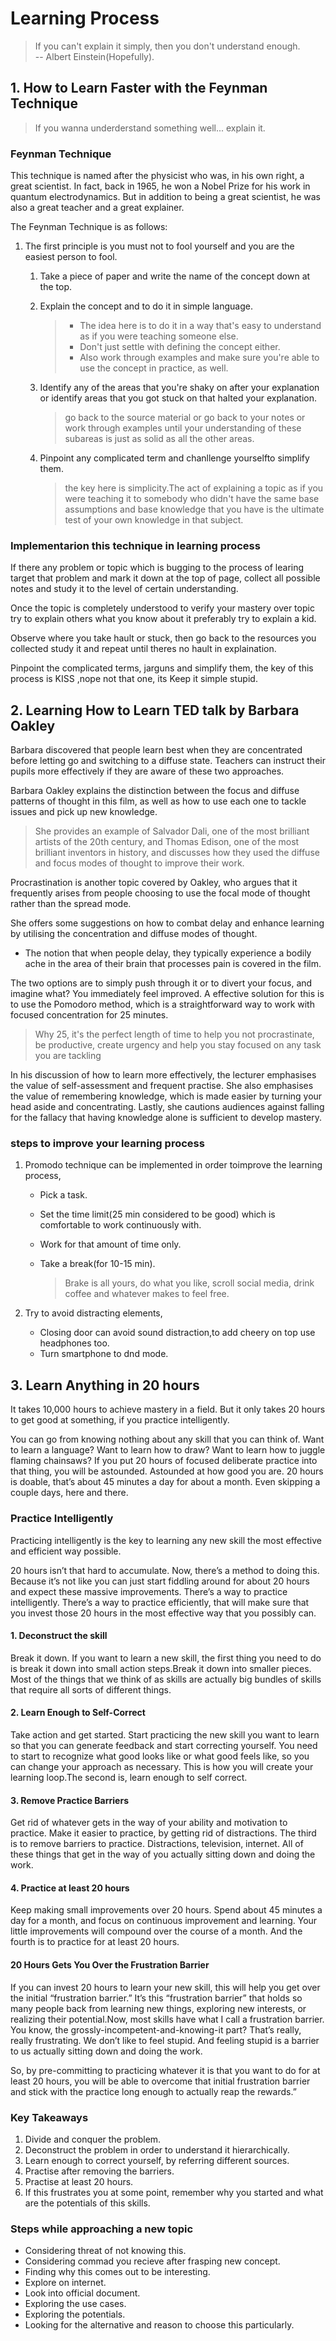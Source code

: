 # Learning Process

> If you can't explain it simply, then you don't understand enough.  
> --   Albert Einstein(Hopefully).

## [](#1-how-to-learn-faster-with-the-feynman-technique)1. How to Learn Faster with the Feynman Technique

> If you wanna underderstand something well... explain it.

### [](#feynman-technique)Feynman Technique

This technique is named after the physicist who was, in his own right, a great scientist. In fact, back in 1965, he won a Nobel Prize for his work in quantum electrodynamics. But in addition to being a great scientist, he was also a great teacher and a great explainer.

The Feynman Technique is as follows:

1.  The first principle is you must not to fool yourself and you are the easiest person to fool.
    1.  Take a piece of paper and write the name of the concept down at the top.
    2.  Explain the concept and to do it in simple language.
        
        > -   The idea here is to do it in a way that's easy to understand as if you were teaching someone else.
        > -   Don't just settle with defining the concept either.
        > -   Also work through examples and make sure you're able to use the concept in practice, as well.
        
    3.  Identify any of the areas that you're shaky on after your explanation or identify areas that you got stuck on that halted your explanation.
        
        > go back to the source material or go back to your notes or work through examples until your understanding of these subareas is just as solid as all the other areas.
        
    4.  Pinpoint any complicated term and chanllenge yourselfto simplify them.
        
        > the key here is simplicity.The act of explaining a topic as if you were teaching it to somebody who didn't have the same base assumptions and base knowledge that you have is the ultimate test of your own knowledge in that subject.
        

### [](#implementarion-this-technique-in-learning-process)Implementarion this technique in learning process

If there any problem or topic which is bugging to the process of learing target that problem and mark it down at the top of page, collect all possible notes and study it to the level of certain understanding.

Once the topic is completely understood to verify your mastery over topic try to explain others what you know about it preferably try to explain a kid.

Observe where you take hault or stuck, then go back to the resources you collected study it and repeat until theres no hault in explaination.

Pinpoint the complicated terms, jarguns and simplify them, the key of this process is KISS ,nope not that one, its Keep it simple stupid.

## [](#2-learning-how-to-learn-ted-talk-by-barbara-oakley)2. Learning How to Learn TED talk by Barbara Oakley

Barbara discovered that people learn best when they are concentrated before letting go and switching to a diffuse state. Teachers can instruct their pupils more effectively if they are aware of these two approaches.

Barbara Oakley explains the distinction between the focus and diffuse patterns of thought in this film, as well as how to use each one to tackle issues and pick up new knowledge.

> She provides an example of Salvador Dali, one of the most brilliant artists of the 20th century, and Thomas Edison, one of the most brilliant inventors in history, and discusses how they used the diffuse and focus modes of thought to improve their work.

Procrastination is another topic covered by Oakley, who argues that it frequently arises from people choosing to use the focal mode of thought rather than the spread mode.

She offers some suggestions on how to combat delay and enhance learning by utilising the concentration and diffuse modes of thought.

-   The notion that when people delay, they typically experience a bodily ache in the area of their brain that processes pain is covered in the film.

The two options are to simply push through it or to divert your focus, and imagine what? You immediately feel improved. A effective solution for this is to use the Pomodoro method, which is a straightforward way to work with focused concentration for 25 minutes.


> Why 25, it's the perfect length of time to help you not procrastinate, be productive, create urgency and help you stay focused on any task you are tackling

  

In his discussion of how to learn more effectively, the lecturer emphasises the value of self-assessment and frequent practise. She also emphasises the value of remembering knowledge, which is made easier by turning your head aside and concentrating. Lastly, she cautions audiences against falling for the fallacy that having knowledge alone is sufficient to develop mastery.

### [](#steps-to-improve-your-learning-process)steps to improve your learning process

1.  Promodo technique can be implemented in order toimprove the learning process,
    -   Pick a task.
    -   Set the time limit(25 min considered to be good) which is comfortable to work continuously with.
    -   Work for that amount of time only.
    -   Take a break(for 10-15 min).
        
        > Brake is all yours, do what you like, scroll social media, drink coffee and whatever makes to feel free.
        
2.  Try to avoid distracting elements,
    -   Closing door can avoid sound distraction,to add cheery on top use headphones too.
    -   Turn smartphone to dnd mode.

## [](#3-learn-anything-in-20-hours)3. Learn Anything in 20 hours

It takes 10,000 hours to achieve mastery in a field. But it only takes 20 hours to get good at something, if you practice intelligently.

You can go from knowing nothing about any skill that you can think of. Want to learn a language? Want to learn how to draw? Want to learn how to juggle flaming chainsaws? If you put 20 hours of focused deliberate practice into that thing, you will be astounded. Astounded at how good you are. 20 hours is doable, that’s about 45 minutes a day for about a month. Even skipping a couple days, here and there.

### [](#practice-intelligently)Practice Intelligently

Practicing intelligently is the key to learning any new skill the most effective and efficient way possible.

20 hours isn’t that hard to accumulate. Now, there’s a method to doing this. Because it’s not like you can just start fiddling around for about 20 hours and expect these massive improvements. There’s a way to practice intelligently. There’s a way to practice efficiently, that will make sure that you invest those 20 hours in the most effective way that you possibly can.

#### [](#1-deconstruct-the-skill)1. Deconstruct the skill

Break it down. If you want to learn a new skill, the first thing you need to do is break it down into small action steps.Break it down into smaller pieces. Most of the things that we think of as skills are actually big bundles of skills that require all sorts of different things.

#### [](#2-learn-enough-to-self-correct)2. Learn Enough to Self-Correct

Take action and get started. Start practicing the new skill you want to learn so that you can generate feedback and start correcting yourself. You need to start to recognize what good looks like or what good feels like, so you can change your approach as necessary. This is how you will create your learning loop.The second is, learn enough to self correct.

#### [](#3-remove-practice-barriers)3. Remove Practice Barriers

Get rid of whatever gets in the way of your ability and motivation to practice. Make it easier to practice, by getting rid of distractions. The third is to remove barriers to practice. Distractions, television, internet. All of these things that get in the way of you actually sitting down and doing the work.

#### [](#4-practice-at-least-20-hours)4. Practice at least 20 hours

Keep making small improvements over 20 hours. Spend about 45 minutes a day for a month, and focus on continuous improvement and learning. Your little improvements will compound over the course of a month. And the fourth is to practice for at least 20 hours.

#### [](#20-hours-gets-you-over-the-frustration-barrier)20 Hours Gets You Over the Frustration Barrier

If you can invest 20 hours to learn your new skill, this will help you get over the initial “frustration barrier.” It’s this “frustration barrier” that holds so many people back from learning new things, exploring new interests, or realizing their potential.Now, most skills have what I call a frustration barrier. You know, the grossly-incompetent-and-knowing-it part? That’s really, really frustrating. We don’t like to feel stupid. And feeling stupid is a barrier to us actually sitting down and doing the work.

So, by pre-committing to practicing whatever it is that you want to do for at least 20 hours, you will be able to overcome that initial frustration barrier and stick with the practice long enough to actually reap the rewards.”

### [](#key-takeaways)Key Takeaways

1.  Divide and conquer the problem.
2.  Deconstruct the problem in order to understand it hierarchically.
3.  Learn enough to correct yourself, by referring different sources.
4.  Practise after removing the barriers.
5.  Practise at least 20 hours.
6.  If this frustrates you at some point, remember why you started and what are the potentials of this skills.

### [](#steps-while-approaching-a-new-topic)Steps while approaching a new topic

-   Considering threat of not knowing this.
-   Considering commad you recieve after frasping new concept.
-   Finding why this comes out to be interesting.
-   Explore on internet.
-   Look into official document.
-   Exploring the use cases.
-   Exploring the potentials.
-   Looking for the alternative and reason to choose this particularly.

